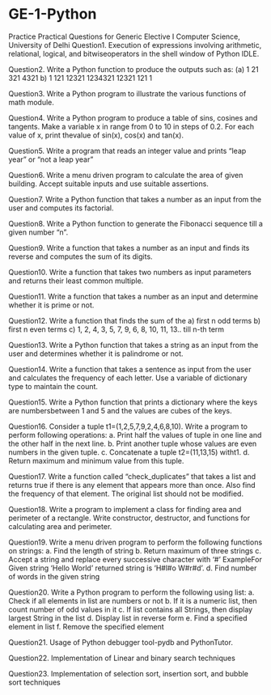 # GE-1-Python

Practice Practical Questions for Generic Elective I Computer Science, University of Delhi 
Question1. Execution of expressions involving arithmetic, relational, logical, and bitwiseoperators in the shell window of Python IDLE.

Question2. Write a Python function to produce the outputs such as: (a) 1 21 321 4321 b) 1 121 12321 1234321 12321 121 1

Question3. Write a Python program to illustrate the various functions of math module.

Question4. Write a Python program to produce a table of sins, cosines and tangents. Make a variable x in range from 0 to 10 in steps of 0.2. For each value of x, print thevalue of sin(x), cos(x) and tan(x).

Question5. Write a program that reads an integer value and prints “leap year” or “not a leap year”

Question6. Write a menu driven program to calculate the area of given building. Accept suitable inputs and use suitable assertions.

Question7. Write a Python function that takes a number as an input from the user and computes its factorial.

Question8. Write a Python function to generate the Fibonacci sequence till a given number “n”.

Question9. Write a function that takes a number as an input and finds its reverse and computes the sum of its digits.

Question10. Write a function that takes two numbers as input parameters and returns their least common multiple.

Question11. Write a function that takes a number as an input and determine whether it is prime or not.

Question12. Write a function that finds the sum of the a) first n odd terms b) first n even terms c) 1, 2, 4, 3, 5, 7, 9, 6, 8, 10, 11, 13.. till n-th term

Question13. Write a Python function that takes a string as an input from the user and determines whether it is palindrome or not.

Question14. Write a function that takes a sentence as input from the user and calculates the frequency of each letter. Use a variable of dictionary type to maintain the count.

Question15. Write a Python function that prints a dictionary where the keys are numbersbetween 1 and 5 and the values are cubes of the keys.

Question16. Consider a tuple t1=(1,2,5,7,9,2,4,6,8,10). Write a program to perform following operations: a. Print half the values of tuple in one line and the other half in the next line. b. Print another tuple whose values are even numbers in the given tuple. c. Concatenate a tuple t2=(11,13,15) witht1. d. Return maximum and minimum value from this tuple.

Question17. Write a function called “check_duplicates” that takes a list and returns true if there is any element that appears more than once. Also find the frequency of that element. The original list should not be modified.

Question18. Write a program to implement a class for finding area and perimeter of a rectangle. Write constructor, destructor, and functions for calculating area and perimeter.

Question19. Write a menu driven program to perform the following functions on strings: a. Find the length of string b. Return maximum of three strings c. Accept a string and replace every successive character with ‘#’ ExampleFor Given string ‘Hello World’ returned string is ‘H#l#o W#r#d’. d. Find number of words in the given string

Question20. Write a Python program to perform the following using list: a. Check if all elements in list are numbers or not b. If it is a numeric list, then count number of odd values in it c. If list contains all Strings, then display largest String in the list d. Display list in reverse form e. Find a specified element in list f. Remove the specified element

Question21. Usage of Python debugger tool-pydb and PythonTutor.

Question22. Implementation of Linear and binary search techniques

Question23. Implementation of selection sort, insertion sort, and bubble sort techniques
